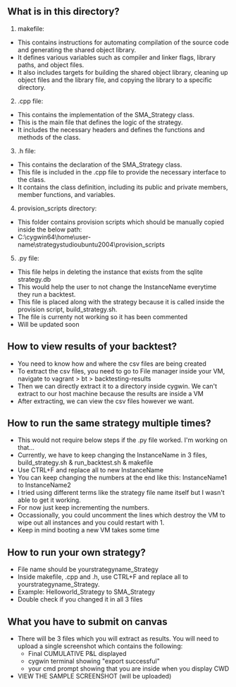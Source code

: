 ## What is in this directory?
1. makefile:
- This contains instructions for automating compilation of the source code and generating the shared object library.
- It defines various variables such as compiler and linker flags, library paths, and object files.
- It also includes targets for building the shared object library, cleaning up object files and the library file, and copying the library to a specific directory.
2. .cpp file:
- This contains the implementation of the SMA_Strategy class.
- This is the main file that defines the logic of the strategy.
- It includes the necessary headers and defines the functions and methods of the class.
3. .h file: 
- This contains the declaration of the SMA_Strategy class.
- This file is included in the .cpp file to provide the necessary interface to the class.
- It contains the class definition, including its public and private members, member functions, and variables.
4. provision_scripts directory:
- This folder contains provision scripts which should be manually copied inside the below path:
- C:\cygwin64\home\user-name\strategystudioubuntu2004\provision_scripts
5. .py file:
- This file helps in deleting the instance that exists from the sqlite strategy.db
- This would help the user to not change the InstanceName everytime they run a backtest.
- This file is placed along with the strategy because it is called inside the provision script, build_strategy.sh.
- The file is currenty not working so it has been commented
- Will be updated soon

## How to view results of your backtest?
- You need to know how and where the csv files are being created
- To extract the csv files, you need to go to File manager inside your VM, navigate to vagrant > bt > backtesting-results
- Then we can directly extract it to a directory inside cygwin. We can't extract to our host machine because the results are inside a VM
- After extracting, we can view the csv files however we want.

## How to run the same strategy multiple times?
- This would not require below steps if the .py file worked. I'm working on that...
- Currently, we have to keep changing the InstanceName in 3 files, build_strategy.sh & run_backtest.sh & makefile
- Use CTRL+F and replace all to new InstanceName
- You can keep changing the numbers at the end like this: InstanceName1 to InstanceName2
- I tried using different terms like the strategy file name itself but I wasn't able to get it working.
- For now just keep incrementing the numbers.
- Occassionally, you could uncomment the lines which destroy the VM to wipe out all instances and you could restart with 1.
- Keep in mind booting a new VM takes some time

## How to run your own strategy?
- File name should be yourstrategyname_Strategy
- Inside makefile, .cpp and .h, use CTRL+F and replace all to yourstrategyname_Strategy.
- Example: Helloworld_Strategy to SMA_Strategy
- Double check if you changed it in all 3 files

## What you have to submit on canvas
- There will be 3 files which you will extract as results. You will need to upload a single screenshot which contains the following:
    - Final CUMULATIVE P&L displayed
    - cygwin terminal showing "export successful"
    - your cmd prompt showing that you are inside when you display CWD
- VIEW THE SAMPLE SCREENSHOT (will be uploaded)